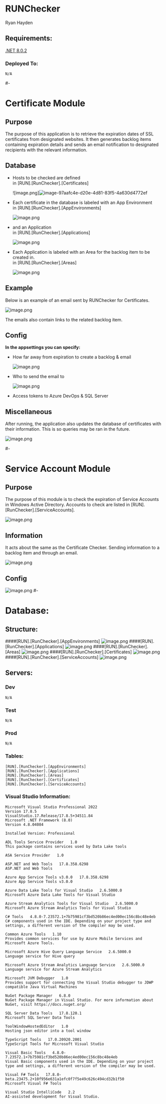 # RUNChecker
Ryan Hayden

## Requirements:

[.NET 8.0.2](https://dotnet.microsoft.com/en-us/download/dotnet/thank-you/runtime-aspnetcore-8.0.2-windows-x64-installer)
### Deployed To:
    N/A

#-

# Certificate Module

## Purpose
The purpose of this application is to retrieve the expiration dates of SSL certificates from designated websites. It then generates backlog items containing expiration details and sends an email notification to designated recipients with the relevant information.

## Database
<ul>
<li>
Hosts to be checked are defined<br>in [RUN].[RunChecker].[Certificates]

![image.png]![image-97aafc4e-d20e-4d81-83f5-4a630d4772ef](https://github.com/user-attachments/assets/9e475f7c-1525-45e5-a404-138d74631357)


</li>

<li>
Each certificate in the database is labeled with an App Environment<br>in [RUN].[RunChecker].[AppEnvironments]


![image.png](/.attachments/image-615c0efe-b490-4a79-90f1-f34dff3394a0.png)
</li>
<li>
and an Application<br>in [RUN].[RunChecker].[Applications]

![image.png](/.attachments/image-cd70cd86-1795-4281-abc9-06a0300bf677.png)
</li>
<li>
Each Application is labeled with an Area for the backlog item to be created in.<br>in [RUN].[RunChecker].[Areas]

![image.png](/.attachments/image-a718d258-1aa0-4086-80b0-52c9913637a5.png)
</li>
</ul>

## Example
Below is an example of an email sent by RUNChecker for Certificates.

![image.png](/.attachments/image-7b7bde2c-482d-4784-a5d9-37569f874367.png)

The emails also contain links to the related backlog item.

## Config
<b>In the appsettings you can specify:</b>
<ul>
<li>
How far away from expiration to create a backlog & email 

![image.png](/.attachments/image-c0adf640-1da6-40e9-8957-6be58e51e9c3.png)
</li>
<li>
Who to send the email to

![image.png](/.attachments/image-69c322e2-bb49-4863-a0b6-9f3803a8a71b.png)
</li>

<li>
Access tokens to Azure DevOps & SQL Server
</li>

</ul>

## Miscellaneous
After running, the application also updates the database of certificates with their information. This is so queries may be ran in the future.

![image.png](/.attachments/image-db3ea4aa-4061-4407-a9ea-67e9c905d459.png)

#-

# Service Account Module

## Purpose
The purpose of this module is to check the expiration of Service Accounts in Windows Active Directory.
 Accounts to check are listed in [RUN].[RunChecker].[ServiceAccounts].

![image.png](/.attachments/image-6d1ad46e-c786-4f3d-b6f3-b3b9b8dc9d06.png)

## Information
It acts about the same as the Certificate Checker. Sending information to a backlog item and through an email.

![image.png](/.attachments/image-96468a08-a0aa-4ef3-b965-adfa8a92b486.png)

## Config

![image.png](/.attachments/image-d4d86d6d-5afd-4a17-ab6b-6fb810a8cabc.png)
#-

# Database:

## Structure:

####[RUN].[RunChecker].[AppEnvironments]
![image.png](/.attachments/image-7b18eb05-af7b-4b07-8255-7e734b653773.png)
####[RUN].[RunChecker].[Applications]
![image.png](/.attachments/image-b43efad5-aa0e-4d22-b130-f6c1ffca591f.png)
####[RUN].[RunChecker].[Areas]
![image.png](/.attachments/image-76388bf2-e914-44d4-b1f8-812c37cfb1ed.png)
####[RUN].[RunChecker].[Certificates]
![image.png](/.attachments/image-40d6aa33-2f6d-48ba-9bdc-f370bbaaee17.png)
####[RUN].[RunChecker].[ServiceAccounts]
![image.png](/.attachments/image-0615e5c1-fcc9-4a43-9558-b067125d7483.png)

## Servers:
### Dev
    N/A
### Test
    N/A
### Prod
    N/A
### Tables:
    [RUN].[RunChecker].[AppEnvironments]
    [RUN].[RunChecker].[Applications]
    [RUN].[RunChecker].[Areas]
    [RUN].[RunChecker].[Certificates]
    [RUN].[RunChecker].[ServiceAccounts]

### Visual Studio Information:
    Microsoft Visual Studio Professional 2022
    Version 17.8.5
    VisualStudio.17.Release/17.8.5+34511.84
    Microsoft .NET Framework (8.0)
    Version 4.8.04084
    
    Installed Version: Professional
    
    ADL Tools Service Provider   1.0
    This package contains services used by Data Lake tools
    
    ASA Service Provider   1.0
    
    ASP.NET and Web Tools   17.8.358.6298
    ASP.NET and Web Tools
    
    Azure App Service Tools v3.0.0   17.8.358.6298
    Azure App Service Tools v3.0.0
    
    Azure Data Lake Tools for Visual Studio   2.6.5000.0
    Microsoft Azure Data Lake Tools for Visual Studio
    
    Azure Stream Analytics Tools for Visual Studio   2.6.5000.0
    Microsoft Azure Stream Analytics Tools for Visual Studio
    
    C# Tools   4.8.0-7.23572.1+7b75981cf3bd520b86ec4ed00ec156c8bc48e4eb
    C# components used in the IDE. Depending on your project type and settings, a different version of the compiler may be used.
    
    Common Azure Tools   1.10
    Provides common services for use by Azure Mobile Services and Microsoft Azure Tools.
    
    Microsoft Azure Hive Query Language Service   2.6.5000.0
    Language service for Hive query
    
    Microsoft Azure Stream Analytics Language Service   2.6.5000.0
    Language service for Azure Stream Analytics
    
    Microsoft JVM Debugger   1.0
    Provides support for connecting the Visual Studio debugger to JDWP compatible Java Virtual Machines
    
    NuGet Package Manager   6.8.0
    NuGet Package Manager in Visual Studio. For more information about NuGet, visit https://docs.nuget.org/
    
    SQL Server Data Tools   17.8.120.1
    Microsoft SQL Server Data Tools
    
    ToolWindowHostedEditor   1.0
    Hosting json editor into a tool window
    
    TypeScript Tools   17.0.20920.2001
    TypeScript Tools for Microsoft Visual Studio
    
    Visual Basic Tools   4.8.0-7.23572.1+7b75981cf3bd520b86ec4ed00ec156c8bc48e4eb
    Visual Basic components used in the IDE. Depending on your project type and settings, a different version of the compiler may be used.
    
    Visual F# Tools   17.8.0-beta.23475.2+10f956e631a1efc0f7f5e49c626c494cd32b1f50
    Microsoft Visual F# Tools
    
    Visual Studio IntelliCode   2.2
    AI-assisted development for Visual Studio.
